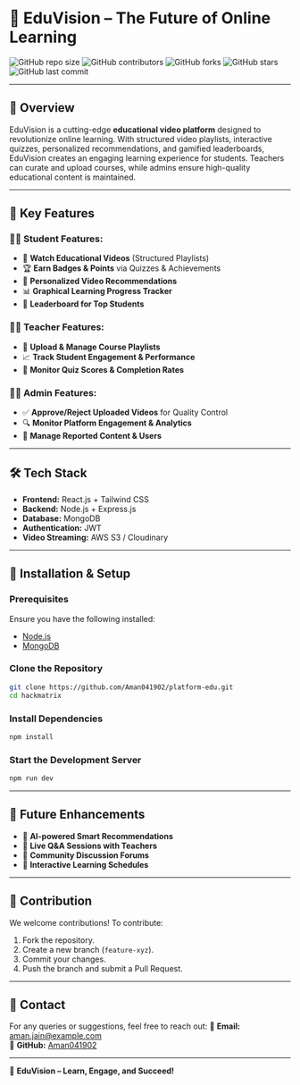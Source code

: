 
# **📌 EduVision – The Future of Online Learning**

![GitHub repo size](https://img.shields.io/github/repo-size/Aman041902/platform-edu)
![GitHub contributors](https://img.shields.io/github/contributors/Aman041902/platform-edu)
![GitHub forks](https://img.shields.io/github/forks/Aman041902/platform-edu?style=social)
![GitHub stars](https://img.shields.io/github/stars/Aman041902/platform-edu?style=social)
![GitHub last commit](https://img.shields.io/github/last-commit/Aman041902/platform-edu)

---


## **📖 Overview**
EduVision is a cutting-edge **educational video platform** designed to revolutionize online learning. With structured video playlists, interactive quizzes, personalized recommendations, and gamified leaderboards, EduVision creates an engaging learning experience for students. Teachers can curate and upload courses, while admins ensure high-quality educational content is maintained.

---

## **🧐 Key Features**

### **👩‍🎓 Student Features:**
- 🎥 **Watch Educational Videos** (Structured Playlists)
- 🏆 **Earn Badges & Points** via Quizzes & Achievements
- 📌 **Personalized Video Recommendations**
- 📊 **Graphical Learning Progress Tracker**
- 🎯 **Leaderboard for Top Students**

### **👨‍🏫 Teacher Features:**
- 📂 **Upload & Manage Course Playlists**
- 📈 **Track Student Engagement & Performance**
- 📝 **Monitor Quiz Scores & Completion Rates**

### **👨‍💼 Admin Features:**
- ✅ **Approve/Reject Uploaded Videos** for Quality Control
- 🔍 **Monitor Platform Engagement & Analytics**
- 🚨 **Manage Reported Content & Users**

---

## **🛠️ Tech Stack**
- **Frontend:** React.js + Tailwind CSS
- **Backend:** Node.js + Express.js
- **Database:** MongoDB
- **Authentication:** JWT
- **Video Streaming:** AWS S3 / Cloudinary

---

## **📂 Installation & Setup**

### **Prerequisites**
Ensure you have the following installed:
- [Node.js](https://nodejs.org/)
- [MongoDB](https://www.mongodb.com/)

### **Clone the Repository**
```bash
git clone https://github.com/Aman041902/platform-edu.git
cd hackmatrix
```

### **Install Dependencies**
```bash
npm install
```

### **Start the Development Server**
```bash
npm run dev
```

---

## **🎯 Future Enhancements**
- 🤖 **AI-powered Smart Recommendations**
- 🎤 **Live Q&A Sessions with Teachers**
- 💬 **Community Discussion Forums**
- 📅 **Interactive Learning Schedules**

---


## **🤝 Contribution**
We welcome contributions! To contribute:
1. Fork the repository.
2. Create a new branch (`feature-xyz`).
3. Commit your changes.
4. Push the branch and submit a Pull Request.

---

## **📩 Contact**
For any queries or suggestions, feel free to reach out:
📧 **Email:** aman.jain@example.com  
🔗 **GitHub:** [Aman041902](https://github.com/Aman041902)

---

🚀 **EduVision – Learn, Engage, and Succeed!**

